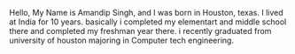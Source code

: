 Hello, My Name is Amandip Singh, and  I was born in Houston, texas. I lived at India for 10 years. basically i completed my elementart and middle school there and completed my freshman year there. i recently graduated from university of houston majoring in Computer tech engineering. 
